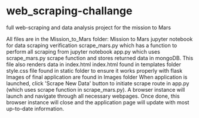 # web_scraping-challange
full web-scraping and data analysis project for the mission to Mars

All files are in the Mission_to_Mars folder:
Mission to Mars jupyter notebook for data scraping verification
scrape_mars.py which has a function to perform all scraping from jupyter notebook
app.py which uses scrape_mars.py scrape function and stores returned data in mongoDB. This file also renders data in index.html
index.html found in templates folder
style.css file found in static folder to ensure it works properly with flask
Images of final application are found in Images folder
When application is launched, click 'Scrape New Data' button to initiate scrape route in app.py (which uses scrape function in scrape_mars.py). A browser instance will launch and navigate through all necessary webpages. Once done, this browser instance will close and the application page will update with most up-to-date information.
